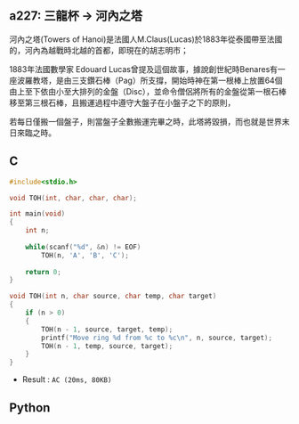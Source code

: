 ## a227: 三龍杯 -> 河內之塔
河內之塔(Towers of Hanoi)是法國人M.Claus(Lucas)於1883年從泰國帶至法國的，河內為越戰時北越的首都，即現在的胡志明市；

1883年法國數學家 Edouard Lucas曾提及這個故事，據說創世紀時Benares有一座波羅教塔，是由三支鑽石棒（Pag）所支撐，開始時神在第一根棒上放置64個由上至下依由小至大排列的金盤（Disc），並命令僧侶將所有的金盤從第一根石棒移至第三根石棒，且搬運過程中遵守大盤子在小盤子之下的原則，

若每日僅搬一個盤子，則當盤子全數搬運完畢之時，此塔將毀損，而也就是世界末日來臨之時。

## C
```C
#include<stdio.h>

void TOH(int, char, char, char);

int main(void)
{
	int n;
	
	while(scanf("%d", &n) != EOF)
		TOH(n, 'A', 'B', 'C');
		
	return 0;
} 

void TOH(int n, char source, char temp, char target)
{
	if (n > 0)
	{
		TOH(n - 1, source, target, temp);
		printf("Move ring %d from %c to %c\n", n, source, target);
		TOH(n - 1, temp, source, target);
	}
}
```
 * Result : `AC (20ms, 80KB)`

## Python
